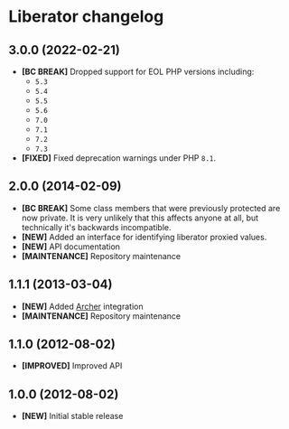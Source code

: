 # Liberator changelog

## 3.0.0 (2022-02-21)

- **[BC BREAK]** Dropped support for EOL PHP versions including:
    - `5.3`
    - `5.4`
    - `5.5`
    - `5.6`
    - `7.0`
    - `7.1`
    - `7.2`
    - `7.3`
- **[FIXED]** Fixed deprecation warnings under PHP `8.1`.

## 2.0.0 (2014-02-09)

- **[BC BREAK]** Some class members that were previously protected are now
  private. It is very unlikely that this affects anyone at all, but technically
  it's backwards incompatible.
- **[NEW]** Added an interface for identifying liberator proxied values.
- **[NEW]** API documentation
- **[MAINTENANCE]** Repository maintenance

## 1.1.1 (2013-03-04)

- **[NEW]** Added [Archer] integration
- **[MAINTENANCE]** Repository maintenance

[Archer]: https://github.com/IcecaveStudios/archer

## 1.1.0 (2012-08-02)

- **[IMPROVED]** Improved API

## 1.0.0 (2012-08-02)

- **[NEW]** Initial stable release
